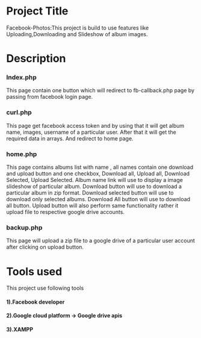 # Project Title
  Facebook-Photos:This project is build to use features like Uploading,Downloading and Slideshow of album images.
# Description
 <h3>Index.php</h3>
      This page contain one button which will redirect to fb-callback.php page by passing from facebook login page.
    
  <h3>curl.php</h3>
      This page get facebook access token and by using that it will get album name, images, username of a particular user.
      After that it will get the required data in arrays. And redirect to home page.
     
  <h3>home.php</h3>
      This page contains albums list with name , all names contain one download and upload button and one checkbox, Download all, Upload all, Download Selected, Upload Selected.
      Album name link will use to display a image slideshow of particular album.
      Download button will use to download a particular album in zip format.
      Download selected button will use to download only selected albums.
      Download All button will use to download all button.
      Upload button will also perform same functionality rather it upload file to respective google drive accounts.
  
 
 <h3>backup.php</h3>
      This page will upload a zip file to a google drive of a particular user account after clicking on upload button.
      
  # Tools used
  
 
  This project use following tools
  <h4>1).Facebook developer</h4>
  <h4>2).Google cloud platform -> Google drive apis</h4>
  <h4>3).XAMPP</h4>
